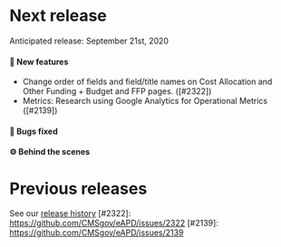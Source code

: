 # Next release

Anticipated release: September 21st, 2020

#### 🚀 New features

- Change order of fields and field/title names on Cost Allocation and Other Funding + Budget and FFP pages. ([#2322])
- Metrics: Research using Google Analytics for Operational Metrics ([#2139])

#### 🐛 Bugs fixed

#### ⚙️ Behind the scenes

# Previous releases

See our [release history](https://github.com/CMSgov/eAPD/releases)
[#2322]: https://github.com/CMSgov/eAPD/issues/2322
[#2139]: https://github.com/CMSgov/eAPD/issues/2139
